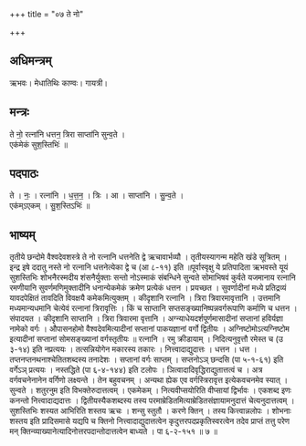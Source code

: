 +++
title = "०७ ते नो"

+++
## अधिमन्त्रम्
ऋभवः। मेधातिथिः काण्वः। गायत्री।

## मन्त्रः
ते नो॒ रत्ना॑नि धत्तन॒ त्रिरा साप्ता॑नि सुन्व॒ते ।  
एक॑मेकं सुश॒स्तिभिः॑ ॥

## पदपाठः
ते । नः॒ । रत्ना॑नि । ध॒त्त॒न॒ । त्रिः । आ । साप्ता॑नि । सु॒न्व॒ते ।  
एक॑म्ऽएकम् । सु॒श॒स्तिऽभिः॑ ॥

## भाष्यम्
तृतीये छन्दोमे वैश्वदेवशस्त्रे ते नो रत्नानि धत्तनेति द्वे ऋचावार्भव्यौ । तृतीयस्यागन्म महेति खंडे सूत्रितम् । इन्द्र इषे ददातु नस्ते नो रत्नानि धत्तनेत्येका द्वे च (आ ८-११) इति ॥पूर्वास्वृक्षु ये प्रतिपादिता ऋभवस्ते यूयं सुशस्तिभिः शोभनैरस्मदीय शंसनैर्युक्ताः सन्तो नोऽस्माकं संबन्धिने सुन्वते सोमाभिषवं कुर्वते यजमानाय रत्नानि रमणीयानि सुवर्णमणिमुक्तादीनि धनान्येकमेकं क्रमेण प्रत्येकं धत्तन । प्रयच्छत । सुवर्णादीनां मध्ये प्रतिद्रव्यं यावदपेक्षितं तावदिति विवक्षयै कमेकमित्युक्तम् । कीदृशानि रत्नानि । त्रिरा त्रिवारमावृत्तानि । उत्तमानि मध्यमान्यधमानि चेत्येवं रत्नानां त्रिरावृत्तिः । किं च साप्तानि सप्तसङ्ख्यानिष्पन्नवर्गरूपाणि कर्माणि च धत्तन । संपादयत । कीदृशानि साप्तानि । त्रिरा त्रिवारमा वृत्तानि । अग्न्याधेयदर्शपूर्णमासादीनां सप्तानां हविर्यज्ञा नामेको वर्गः । औपासनहोमो वैश्वदेवमित्यादीनां सप्तानां पाकयज्ञानां वर्गो द्वितीयः । अग्निष्टोमोऽत्यग्निष्टोम इत्यादीनां सप्तानां सोमसङ्ख्यानां वर्गस्तृतीयः ॥ रत्नानि । रमु क्रीडायाम् । निदित्यनुवृत्तौ रमेस्त च (उ ३-१४) इति नप्रत्ययः । तत्सन्नियोगेन मकारस्य तकारः । नित्त्वादाद्युदात्तः । धत्तन । धत्त । तप्तनप्तनथनाश्चेतितशब्दस्य तनादेशः । सप्तानां वर्गः साप्तम् । सप्तनोऽञ् छन्दसि (पा ५-१-६१) इति वर्गेऽञ् प्रत्ययः । नस्तद्धिते (पा ६-४-१४४) इति टलोपः । ञित्वादादिवृद्धिराद्युतात्तत्वं च । अत्र वर्गवचनेनानेन वर्गिणो लक्ष्यन्ते । तेन बहुवचनम् । अन्यथा ह्येक एव वर्गस्त्रिरावृत्त इत्येकवचनमेव स्यात् । सुन्वते । शतुरनुम इति विभक्तेरुदात्तत्वम् । एकमेकम् । नित्यवीप्सयोरिति वीप्सायां द्विर्भावः । एकशब्द इणः कनन्तो नित्त्वादाद्यदात्तः । द्वितीयस्यैकशब्दस्य तस्य परमाम्रेडितमित्याम्रेडितसंज्ञायामनुदात्तं चेत्यनुदात्तत्वम् । सुशस्तिभिः शस्यत आभिरिति शस्तय ऋचः । शन्सु स्तुतौ । करणे क्तिन् । तस्य कित्त्वान्नलोपः । शोभनाः शस्तय इति प्रादिसमासे यद्यपि च क्तिनो नित्त्वादाद्युदात्तत्वेन कृदुत्तरपदप्रकृतिस्वरत्वेन तदेव प्राप्तं तत्तु परेण मन् क्तिन्व्याख्यानेत्यादिनोत्तरपदान्तोदात्तत्वेन बाध्यते । पा ६-२-१५१ ॥ ७ ॥